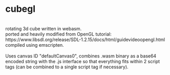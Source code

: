 # cubegl
<br>
rotating 3d cube written in webasm.
<br>
ported and heavily modified from OpenGL tutorial:
<br>
https://www.libsdl.org/release/SDL-1.2.15/docs/html/guidevideoopengl.html
<br>
compiled using emscripten.
<br>
<br>
Uses canvas ID "defaultCanvas0", combines .wasm binary as a base64 encoded string with the .js interface so that everything fits within 2 script tags (can be combined to a single script tag if necessary).
